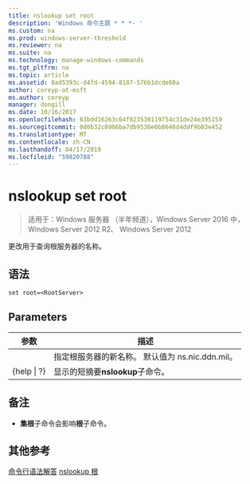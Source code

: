 ```yaml
---
title: nslookup set root
description: 'Windows 命令主题 * * *- '
ms.custom: na
ms.prod: windows-server-threshold
ms.reviewer: na
ms.suite: na
ms.technology: manage-windows-commands
ms.tgt_pltfrm: na
ms.topic: article
ms.assetid: 8ad5393c-d4fd-4594-8187-576b1dcde60a
author: coreyp-at-msft
ms.author: coreyp
manager: dongill
ms.date: 10/16/2017
ms.openlocfilehash: 63bdd16263c64f823530119754c31de24e395159
ms.sourcegitcommit: 0d0b32c8986ba7db9536e0b8648d4ddf9b03e452
ms.translationtype: MT
ms.contentlocale: zh-CN
ms.lasthandoff: 04/17/2019
ms.locfileid: "59820788"
---
```

# <a name="nslookup-set-root"></a>nslookup set root

>适用于：Windows 服务器 （半年频道），Windows Server 2016 中，Windows Server 2012 R2、 Windows Server 2012

更改用于查询根服务器的名称。
## <a name="syntax"></a>语法
```
set root=<RootServer>
```
## <a name="parameters"></a>Parameters
|参数|描述|
|-------|--------|
|<RootServer>|指定根服务器的新名称。 默认值为 ns.nic.ddn.mil。|
|{help &#124; ?}|显示的短摘要**nslookup**子命令。|
## <a name="remarks"></a>备注
-   **集根**子命令会影响**根**子命令。
## <a name="additional-references"></a>其他参考
[命令行语法解答](command-line-syntax-key.md)
[nslookup 根](nslookup-root.md)
